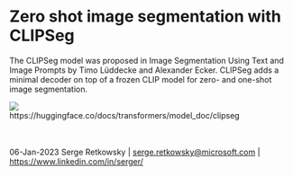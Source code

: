 # Zero shot image segmentation with CLIPSeg

The CLIPSeg model was proposed in Image Segmentation Using Text and Image Prompts by Timo Lüddecke and Alexander Ecker.
CLIPSeg adds a minimal decoder on top of a frozen CLIP model for zero- and one-shot image segmentation.

<img src="https://huggingface.co/datasets/huggingface/documentation-images/resolve/main/blog/123_clipseg-zero-shot/clipseg-overview.png">
<br>
https://huggingface.co/docs/transformers/model_doc/clipseg

<br><br>
06-Jan-2023 Serge Retkowsky | serge.retkowsky@microsoft.com | https://www.linkedin.com/in/serger/
